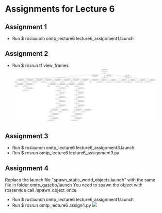 # Assignments for Lecture 6

## Assignment 1
* Run $ roslaunch omtp_lecture6 lecture6_assignment1.launch

## Assignment 2
* Run $ rosrun tf view_frames
![](gifs/frames.png)

## Assignment 3
* Run $ roslaunch omtp_lecture6 lecture6_assignment3.launch 
* Run $ rosrun omtp_lecture6 lecture6_assignment3.py 

## Assignment 4
Replace the launch file "spawn_static_world_objects.launch" with the same file in folder omtp_gazebo/launch
You need to spawn the object with rosservice call /spawn_object_once 
* Run $ roslaunch omtp_lecture6 lecture6_assignment1.launch
* Run $ rosrun omtp_lecture6 assign4.py 
![](gifs/assignment4.gif)

